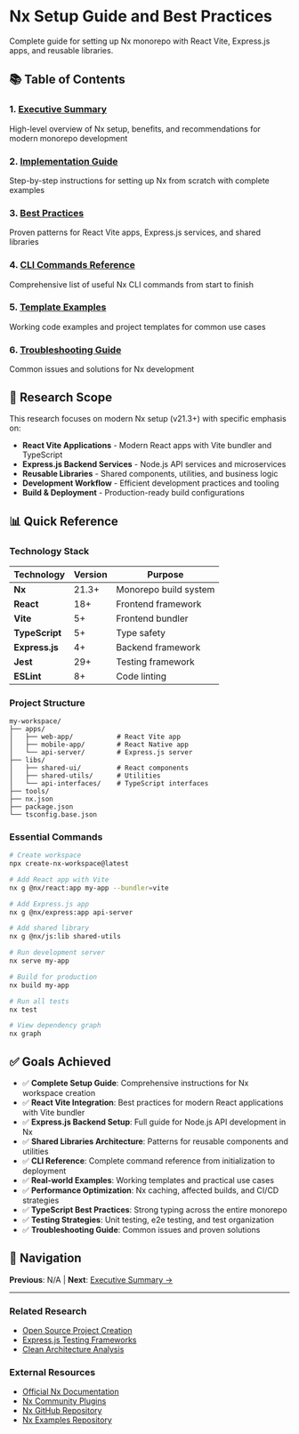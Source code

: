 # Nx Setup Guide and Best Practices

Complete guide for setting up Nx monorepo with React Vite, Express.js apps, and reusable libraries.

## 📚 Table of Contents

### 1. **[Executive Summary](./executive-summary.md)**
   High-level overview of Nx setup, benefits, and recommendations for modern monorepo development

### 2. **[Implementation Guide](./implementation-guide.md)** 
   Step-by-step instructions for setting up Nx from scratch with complete examples

### 3. **[Best Practices](./best-practices.md)**
   Proven patterns for React Vite apps, Express.js services, and shared libraries

### 4. **[CLI Commands Reference](./cli-commands-reference.md)**
   Comprehensive list of useful Nx CLI commands from start to finish

### 5. **[Template Examples](./template-examples.md)**
   Working code examples and project templates for common use cases

### 6. **[Troubleshooting Guide](./troubleshooting.md)**
   Common issues and solutions for Nx development

## 🎯 Research Scope

This research focuses on modern Nx setup (v21.3+) with specific emphasis on:
- **React Vite Applications** - Modern React apps with Vite bundler and TypeScript
- **Express.js Backend Services** - Node.js API services and microservices  
- **Reusable Libraries** - Shared components, utilities, and business logic
- **Development Workflow** - Efficient development practices and tooling
- **Build & Deployment** - Production-ready build configurations

## 📊 Quick Reference

### Technology Stack
| Technology | Version | Purpose |
|------------|---------|---------|
| **Nx** | 21.3+ | Monorepo build system |
| **React** | 18+ | Frontend framework |
| **Vite** | 5+ | Frontend bundler |
| **TypeScript** | 5+ | Type safety |
| **Express.js** | 4+ | Backend framework |
| **Jest** | 29+ | Testing framework |
| **ESLint** | 8+ | Code linting |

### Project Structure
```
my-workspace/
├── apps/
│   ├── web-app/           # React Vite app
│   ├── mobile-app/        # React Native app
│   └── api-server/        # Express.js server
├── libs/
│   ├── shared-ui/         # React components
│   ├── shared-utils/      # Utilities
│   └── api-interfaces/    # TypeScript interfaces
├── tools/
├── nx.json
├── package.json
└── tsconfig.base.json
```

### Essential Commands
```bash
# Create workspace
npx create-nx-workspace@latest

# Add React app with Vite
nx g @nx/react:app my-app --bundler=vite

# Add Express.js app  
nx g @nx/express:app api-server

# Add shared library
nx g @nx/js:lib shared-utils

# Run development server
nx serve my-app

# Build for production
nx build my-app

# Run all tests
nx test

# View dependency graph
nx graph
```

## ✅ Goals Achieved

- ✅ **Complete Setup Guide**: Comprehensive instructions for Nx workspace creation
- ✅ **React Vite Integration**: Best practices for modern React applications with Vite bundler
- ✅ **Express.js Backend Setup**: Full guide for Node.js API development in Nx
- ✅ **Shared Libraries Architecture**: Patterns for reusable components and utilities
- ✅ **CLI Reference**: Complete command reference from initialization to deployment
- ✅ **Real-world Examples**: Working templates and practical use cases
- ✅ **Performance Optimization**: Nx caching, affected builds, and CI/CD strategies
- ✅ **TypeScript Best Practices**: Strong typing across the entire monorepo
- ✅ **Testing Strategies**: Unit testing, e2e testing, and test organization
- ✅ **Troubleshooting Guide**: Common issues and proven solutions

## 🔗 Navigation

**Previous**: N/A | **Next**: [Executive Summary →](./executive-summary.md)

---

### Related Research
- [Open Source Project Creation](../../open-source-project-creation/README.md)
- [Express.js Testing Frameworks](../../backend/express-testing-frameworks-comparison/README.md)
- [Clean Architecture Analysis](../../architecture/clean-architecture-analysis/README.md)

### External Resources
- [Official Nx Documentation](https://nx.dev)
- [Nx Community Plugins](https://nx.dev/plugin-registry)
- [Nx GitHub Repository](https://github.com/nrwl/nx)
- [Nx Examples Repository](https://github.com/nrwl/nx-examples)